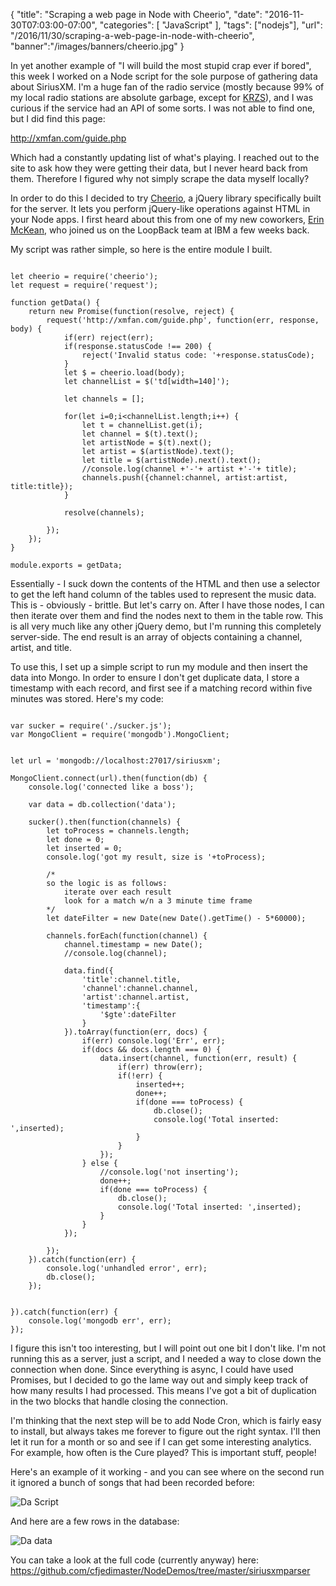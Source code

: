 
{
	"title": "Scraping a web page in Node with Cheerio",
	"date": "2016-11-30T07:03:00-07:00",
	"categories": [
		"JavaScript"
	],
	"tags": ["nodejs"],
	"url": "/2016/11/30/scraping-a-web-page-in-node-with-cheerio",
	"banner":"/images/banners/cheerio.jpg"
}

In yet another example of "I will build the most stupid crap ever if bored", this week I worked on a Node script for the sole purpose of gathering data about SiriusXM. I'm a huge fan of the radio service (mostly because 99% of my local radio stations are absolute garbage, except for [KRZS](http://krvs.org/)), and I was curious if the service had an API of some sorts. I was not able to find one, but I did find this page:

http://xmfan.com/guide.php

Which had a constantly updating list of what's playing. I reached out to the site to ask how they were getting their data, but I never heard back from them. Therefore I figured why not simply scrape the data myself locally?

In order to do this I decided to try [Cheerio](https://cheerio.js.org/), a jQuery library specifically built for the server. It lets you perform jQuery-like operations against HTML in your Node apps. I first heard about this from one of my new coworkers, [Erin McKean](https://twitter.com/emckean), who joined us on the LoopBack team at IBM a few weeks back. 

My script was rather simple, so here is the entire module I built.

<pre><code class="language-javascript">
let cheerio = require(&#x27;cheerio&#x27;);
let request = require(&#x27;request&#x27;);

function getData() {
    return new Promise(function(resolve, reject) {
        request(&#x27;http:&#x2F;&#x2F;xmfan.com&#x2F;guide.php&#x27;, function(err, response, body) {
            if(err) reject(err);
            if(response.statusCode !== 200) {
                reject(&#x27;Invalid status code: &#x27;+response.statusCode);
            }
            let $ = cheerio.load(body);
            let channelList = $(&#x27;td[width=140]&#x27;);

            let channels = [];

            for(let i=0;i&lt;channelList.length;i++) {
                let t = channelList.get(i);
                let channel = $(t).text();
                let artistNode = $(t).next();
                let artist = $(artistNode).text();
                let title = $(artistNode).next().text();
                &#x2F;&#x2F;console.log(channel +&#x27;-&#x27;+ artist +&#x27;-&#x27;+ title);
                channels.push({channel:channel, artist:artist, title:title});
            }

            resolve(channels);

        });
    });
}

module.exports = getData;
</code></pre> 

Essentially - I suck down the contents of the HTML and then use a selector to get the left hand column of the tables used to represent the music data. This is - obviously - brittle. But let's carry on. After I have those nodes, I can then iterate over them and find the nodes next to them in the table row. This is all very much like any other jQuery demo, but I'm running this completely server-side. The end result is an array of objects containing a channel, artist, and title. 

To use this, I set up a simple script to run my module and then insert the data into Mongo. In order to ensure I don't get duplicate data, I store a timestamp with each record, and first see if a matching record within five minutes was stored. Here's my code:

<pre><code class="language-javascript">
var sucker = require(&#x27;.&#x2F;sucker.js&#x27;);
var MongoClient = require(&#x27;mongodb&#x27;).MongoClient;


let url = &#x27;mongodb:&#x2F;&#x2F;localhost:27017&#x2F;siriusxm&#x27;;

MongoClient.connect(url).then(function(db) {
	console.log(&#x27;connected like a boss&#x27;);

	var data = db.collection(&#x27;data&#x27;);

	sucker().then(function(channels) {
		let toProcess = channels.length;
		let done = 0;
		let inserted = 0;
		console.log(&#x27;got my result, size is &#x27;+toProcess);

		&#x2F;*
		so the logic is as follows: 
			iterate over each result
			look for a match w&#x2F;n a 3 minute time frame
		*&#x2F;
		let dateFilter = new Date(new Date().getTime() - 5*60000);
		
		channels.forEach(function(channel) {
			channel.timestamp = new Date();
			&#x2F;&#x2F;console.log(channel);

			data.find({
				&#x27;title&#x27;:channel.title,
				&#x27;channel&#x27;:channel.channel,
				&#x27;artist&#x27;:channel.artist,
				&#x27;timestamp&#x27;:{
					&#x27;$gte&#x27;:dateFilter
				}
			}).toArray(function(err, docs) {
				if(err) console.log(&#x27;Err&#x27;, err);
				if(docs &amp;&amp; docs.length === 0) {
					data.insert(channel, function(err, result) {
						if(err) throw(err);
						if(!err) {
							inserted++;
							done++;
							if(done === toProcess) {
								db.close();
								console.log(&#x27;Total inserted: &#x27;,inserted);
							}
						}
					});
				} else {
					&#x2F;&#x2F;console.log(&#x27;not inserting&#x27;);
					done++;
					if(done === toProcess) {
						db.close();
						console.log(&#x27;Total inserted: &#x27;,inserted);
					}
				}
			});

		});
	}).catch(function(err) {
		console.log(&#x27;unhandled error&#x27;, err);
		db.close();	
	});


}).catch(function(err) {
	console.log(&#x27;mongodb err&#x27;, err);
});
</code></pre>

I figure this isn't too interesting, but I will point out one bit I don't like. I'm not running this as a server, just a script, and I needed a way to close down the connection when done. Since everything is async, I could have used Promises, but I decided to go the lame way out and simply keep track of how many results I had processed. This means I've got a bit of duplication in the two blocks that handle closing the connection.

I'm thinking that the next step will be to add Node Cron, which is fairly easy to install, but always takes me forever to figure out the right syntax. I'll then let it run for a month or so and see if I can get some interesting analytics. For example, how often is the Cure played? This is important stuff, people!

Here's an example of it working - and you can see where on the second run it ignored a bunch of songs that had been recorded before:

![Da Script](https://static.raymondcamden.com/images/2016/11/cheerio.PNG)

And here are a few rows in the database:

![Da data](https://static.raymondcamden.com/images/2016/11/cheerio2.PNG)

You can take a look at the full code (currently anyway) here: https://github.com/cfjedimaster/NodeDemos/tree/master/siriusxmparser